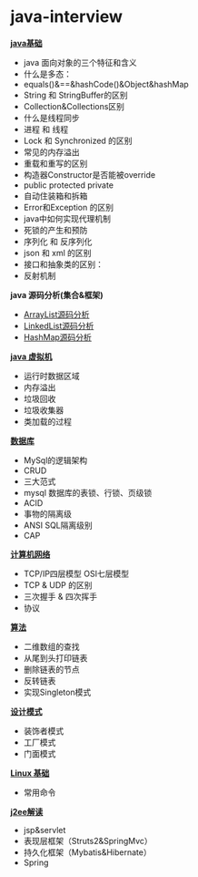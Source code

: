 # java-interview
**[java基础](src/doc/b.md)**

 - java 面向对象的三个特征和含义
  - 什么是多态：
  - equals()&==&hashCode()&Object&hashMap
 -  String 和 StringBuffer的区别
 - Collection&Collections区别
 -  什么是线程同步
 -  进程 和 线程     
  -   Lock 和 Synchronized 的区别
  -  常见的内存溢出
  -  重载和重写的区别                      
  -  构造器Constructor是否能被override      
  -  public protected private     
   -  自动住装箱和拆箱    
   -  Error和Exception 的区别
   -  java中如何实现代理机制  
  -   死锁的产生和预防
  -   序列化 和 反序列化
  -   json 和 xml 的区别  
  - 接口和抽象类的区别：
  -  反射机制
  
 **java 源码分析(集合&框架)**
 
  - [ArrayList源码分析](src/doc/源码.md)
  - [LinkedList源码分析](src/doc/LinkedList.md)
  - [HashMap源码分析](src/doc/HashMap.md)
  
  
 **[java 虚拟机](src/doc/c.md)**
 
  

  -  运行时数据区域
  -  内存溢出
  -  垃圾回收
  -  垃圾收集器
  -  类加载的过程
   
 **[数据库](src/doc/d.md)**
  - MySql的逻辑架构
  - CRUD
  - 三大范式
  - mysql 数据库的表锁、行锁、页级锁
  - ACID
  - 事物的隔离级
  - ANSI SQL隔离级别                                                   
  - CAP
   
  
 
 **[计算机网络](src/doc/e.md)**
  - TCP/IP四层模型 OSI七层模型
  - TCP & UDP 的区别
  - 三次握手 & 四次挥手
  - 协议
  
  
  
 
 **[算法](src/doc/f.md)**
 - 二维数组的查找
 - 从尾到头打印链表
 - 删除链表的节点
 - 反转链表
 - 实现Singleton模式
 
  **[设计模式](src/doc/g.md)**
 - 装饰者模式
 - 工厂模式
 - 门面模式
 
 **[Linux 基础](src/doc/a.md)**

 - 常用命令
 
 
 
 
 **[j2ee解读](src/doc/h.md)**
 
 
 - jsp&servlet
 - 表现层框架（Struts2&SpringMvc）
 - 持久化框架（Mybatis&Hibernate）
 - Spring




 